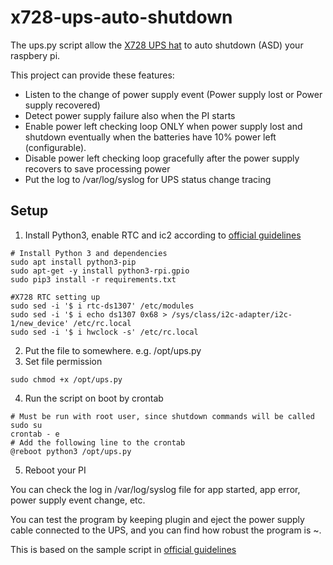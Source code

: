 # x728-ups-auto-shutdown

The ups.py script allow the [X728 UPS hat](https://geekworm.com/products/raspberry-pi-x728-max-5-1v-8a-18650-ups-power-management-board) to auto shutdown (ASD) your raspbery pi.

This project can provide these features:
- Listen to the change of power supply event (Power supply lost or Power supply recovered)
- Detect power supply failure also when the PI starts
- Enable power left checking loop ONLY when power supply lost and shutdown eventually when the batteries have 10% power left (configurable).
- Disable power left checking loop gracefully after the power supply recovers to save processing power
- Put the log to /var/log/syslog for UPS status change tracing

## Setup
1. Install Python3, enable RTC and ic2 according to [official guidelines](https://github.com/geekworm-com/x728/blob/master/x728.sh)

```
# Install Python 3 and dependencies
sudo apt install python3-pip
sudo apt-get -y install python3-rpi.gpio
sudo pip3 install -r requirements.txt

#X728 RTC setting up
sudo sed -i '$ i rtc-ds1307' /etc/modules
sudo sed -i '$ i echo ds1307 0x68 > /sys/class/i2c-adapter/i2c-1/new_device' /etc/rc.local
sudo sed -i '$ i hwclock -s' /etc/rc.local
```
2. Put the file to somewhere. e.g. /opt/ups.py
3. Set file permission
```
sudo chmod +x /opt/ups.py
```
4. Run the script on boot by crontab
```
# Must be run with root user, since shutdown commands will be called
sudo su
crontab - e
# Add the following line to the crontab
@reboot python3 /opt/ups.py
```
5. Reboot your PI

You can check the log in /var/log/syslog file for app started, app error, power supply event change, etc.

You can test the program by keeping plugin and eject the power supply cable connected to the UPS, and you can find how robust the program is ~.

This is based on the sample script in [official guidelines](https://github.com/geekworm-com/x728)
